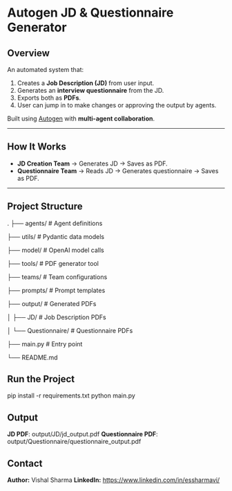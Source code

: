 # Autogen JD & Questionnaire Generator

## Overview
An automated system that:
1. Creates a **Job Description (JD)** from user input.
2. Generates an **interview questionnaire** from the JD.
3. Exports both as **PDFs**.
4. User can jump in to make changes or approving the output by agents.

Built using [Autogen](https://github.com/microsoft/autogen) with **multi-agent collaboration**.

---

## How It Works
- **JD Creation Team** → Generates JD → Saves as PDF.
- **Questionnaire Team** → Reads JD → Generates questionnaire → Saves as PDF.

---

## Project Structure

.
├── agents/                 # Agent definitions

├── utils/                  # Pydantic data models

├── model/                  # OpenAI model calls

├── tools/                  # PDF generator tool

├── teams/                  # Team configurations

├── prompts/                # Prompt templates

├── output/                 # Generated PDFs

│   ├── JD/                 # Job Description PDFs

│   └── Questionnaire/      # Questionnaire PDFs

├── main.py                 # Entry point

└── README.md


## Run the Project
pip install -r requirements.txt
python main.py

## Output
**JD PDF**: output/JD/jd_output.pdf
**Questionnaire PDF**: output/Questionnaire/questionnaire_output.pdf

## Contact
**Author:** Vishal Sharma
**LinkedIn:** https://www.linkedin.com/in/essharmavi/
